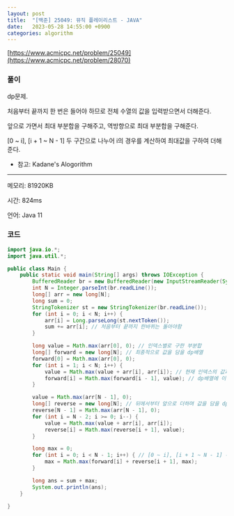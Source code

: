 ```yaml
---
layout: post
title:  "[백준] 25049: 뮤직 플레이리스트 - JAVA"
date:   2023-05-28 14:55:00 +0900
categories: algorithm
---
```


[https://www.acmicpc.net/problem/25049](https://www.acmicpc.net/problem/28070)

### 풀이
dp문제.

처음부터 끝까지 한 번은 들어야 하므로 전체 수열의 값을 입력받으면서 더해준다.

앞으로 가면서 최대 부분합을 구해주고, 역방향으로 최대 부분합을 구해준다.

[0 ~ i], [i + 1 ~ N - 1] 두 구간으로 나누어 i의 경우를 계산하여 최대값을 구하여 더해준다.

- 참고: Kadane's Alogorithm

---

메모리: 81920KB

시간: 824ms

언어: Java 11

### 코드
```java
import java.io.*;
import java.util.*;

public class Main {
    public static void main(String[] args) throws IOException {
        BufferedReader br = new BufferedReader(new InputStreamReader(System.in));
        int N = Integer.parseInt(br.readLine());
        long[] arr = new long[N];
        long sum = 0;
        StringTokenizer st = new StringTokenizer(br.readLine());
        for (int i = 0; i < N; i++) {
            arr[i] = Long.parseLong(st.nextToken());
            sum += arr[i]; // 처음부터 끝까지 한바퀴는 돌아야함
        }

        long value = Math.max(arr[0], 0); // 인덱스별로 구한 부분합
        long[] forward = new long[N]; // 최종적으로 값을 담을 dp배열
        forward[0] = Math.max(arr[0], 0);
        for (int i = 1; i < N; i++) {
            value = Math.max(value + arr[i], arr[i]); // 현재 인덱스의 값과 이전까지의 최대값을 더해서 비교 -> 현재까지의 최대값
            forward[i] = Math.max(forward[i - 1], value); // dp배열에 이전 dp배열의 값과 현재 value값을 비교해서 넣어줌
        }

        value = Math.max(arr[N - 1], 0);
        long[] reverse = new long[N]; // 뒤에서부터 앞으로 더하며 값을 담을 dp배열
        reverse[N - 1] = Math.max(arr[N - 1], 0);
        for (int i = N - 2; i >= 0; i--) {
            value = Math.max(value + arr[i], arr[i]);
            reverse[i] = Math.max(reverse[i + 1], value);
        }

        long max = 0;
        for (int i = 0; i < N - 1; i++) { // [0 ~ i], [i + 1 ~ N - 1] 두 구간으로 나누어 forward와 reverse의 합의 최대값을 구한다
            max = Math.max(forward[i] + reverse[i + 1], max);
        }

        long ans = sum + max;
        System.out.println(ans);
    }

}
```
